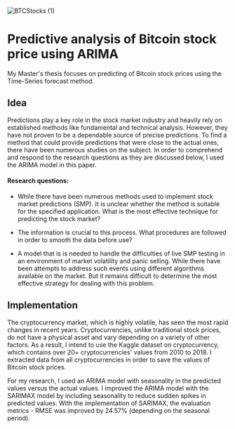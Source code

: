 
![BTCStocks (1)](https://user-images.githubusercontent.com/83291068/206888485-00107d88-5d26-4e27-8cdf-6ab8478e8379.jpg)

# Predictive analysis of Bitcoin stock price using ARIMA

My Master's thesis focuses on predicting of Bitcoin stock prices using the Time-Series forecast method.

## Idea
Predictions play a key role in the stock market industry and heavily rely on established methods like fundamental and technical analysis. However, they have not proven to be a dependable source of precise predictions. To find a method that could provide predictions that were close to the actual ones, there have been numerous studies on the subject. In order to comprehend and respond to the research questions as they are discussed below, I used the ARIMA model in this paper.

#### Research questions:
* While there have been numerous methods used to implement stock market predictions (SMP). It is unclear whether the method is suitable for the specified application. What is the most effective technique for predicting the stock market?

* The information is crucial to this process. What procedures are followed in order to smooth the data before use?

* A model that is is needed to handle the difficulties of live SMP testing in an environment of market volatility and panic selling. While there have been attempts to address such events using different algorithms available on the market. But it remains difficult to determine the most effective strategy for dealing with this problem.

## Implementation
The cryptocurrency market, which is highly volatile, has seen the most rapid changes in recent years. Cryptocurrencies, unlike traditional stock prices, do not have a physical asset and vary depending on a variety of other factors. As a result, I intend to use the Kaggle dataset on cryptocurrency, which contains over 20+ cryptocurrencies' values from 2010 to 2018. I extracted data from all cryptocurrencies in order to save the values of Bitcoin stock prices. 

For my research, I used an ARIMA model with seasonality in the predicted values versus the actual values. I improved the ARIMA model with the SARIMAX model by including seasonality to reduce sudden spikes in predicted values. With the implementation of SARIMAX, the evaluation metrics - RMSE was improved by 24.57% (depending on the seasonal period).
